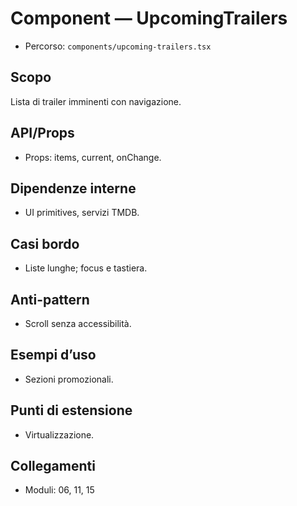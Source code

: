 # Component — UpcomingTrailers

- Percorso: `components/upcoming-trailers.tsx`

## Scopo
Lista di trailer imminenti con navigazione.

## API/Props
- Props: items, current, onChange.

## Dipendenze interne
- UI primitives, servizi TMDB.

## Casi bordo
- Liste lunghe; focus e tastiera.

## Anti-pattern
- Scroll senza accessibilità.

## Esempi d’uso
- Sezioni promozionali.

## Punti di estensione
- Virtualizzazione.

## Collegamenti
- Moduli: 06, 11, 15